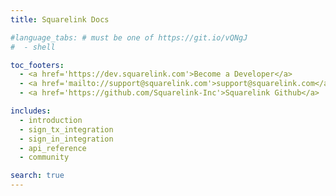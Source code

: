 ```yaml
---
title: Squarelink Docs

#language_tabs: # must be one of https://git.io/vQNgJ
#  - shell

toc_footers:
  - <a href='https://dev.squarelink.com'>Become a Developer</a>
  - <a href='mailto://support@squarelink.com'>support@squarelink.com</a>
  - <a href='https://github.com/Squarelink-Inc'>Squarelink Github</a>

includes:
  - introduction
  - sign_tx_integration
  - sign_in_integration
  - api_reference
  - community

search: true
---
```

